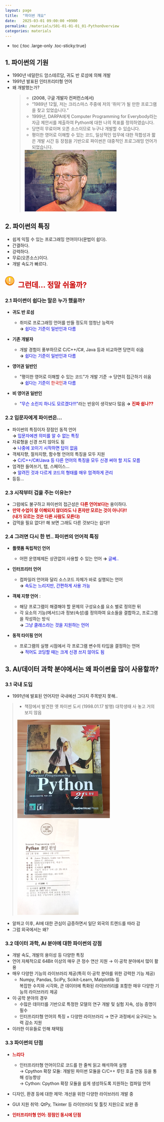 ```yaml
---
layout: page
title:  "파이썬 개요"
date:   2025-03-01 09:00:00 +0900
permalink: /materials/S01-01-01-01_01-PythonOverview
categories: materials
---
```

* toc
{:toc .large-only .toc-sticky:true}

## 1. 파이썬의 기원

- 1990년 네덜란드 암스테르담, 귀도 반 로섬에 의해 개발
- 1991년 발표된 인터프리터형 언어
- 왜 개발했는가?
    > - **(2008, 구글 개발자 컨퍼런스에서)**
    > - “1989년 12월, 저는 크리스마스 주중에 저의 ‘취미’가 될 만한 프로그램을 찾고 있었습니다.”
    > - 1999년, DARPA에게 Computer Programming for Everybody라는 자금 제안서를 제출하여 Python에 대한 나의 목표를 정의하였습니다.
    > - 당연히 무료이며 오픈 소스이므로 누구나 개발할 수 있습니다.
    > - 평이한 영어로 이해할 수 있는 코드, 일상적인 업무에 대한 적합성과 짧은 개발 시간 등 장점을 기반으로 파이썬은 대중적인 프로그래밍 언어가 되었습니다.
    > <div class="insert-image" style="margin-bottom: 1em;">
    >    <img src="/materials/python/images/S01-01-01-01_01-001.jpg" style="width: 300px;">
    > </div>

## 2. 파이썬의 특징

- 쉽게 익힐 수 있는 프로그래밍 언어이다(문법이 쉽다).
- 간결하다.
- 강력하다.
- 무료(오픈소스)이다.
- 개발 속도가 빠르다.
<br><br>
<div class="insert-image" style="margin-bottom: 1em; text-align: left;">
    <img src="/materials/images/Common_001.png" style="width: 30px;">
    &nbsp;&nbsp;<span style="color: #C00; font-size:24px; font-weight: bold; vertical-align: middle;">그런데... 정말 쉬울까?</span>
</div>


### 2.1 파이썬이 쉽다는 말은 누가 했을까?

- **귀도 반 로섬**
    - 취미로 프로그래밍 언어를 만들 정도의 엄청난 능력자<br>
        **→** <span style="color: #00D">쉽다는 기준이 일반인과 다름</span>

- **기존 개발자**
    - 개발 경험이 풍부하므로 C/C++/C#, Java 등과 비교하면 당연히 쉬움<br>
        **→** <span style="color: #00D">쉽다는 기준이 일반인과 다름</span>

- **영어권 일반인**
    - "평이한 영어로 이해할 수 있는 코드”가 개발 기준 → 당연히 접근하기 쉬움<br>
        **→** <span style="color: #00D">쉽다는 기준이 <span style="color: #C00">한국인</span>과 다름</span>

- **비 영어권 일반인**
    - <span style="color: #00D">"무슨 소린지 하나도 모르겠다!!!"</span>라는 반응이 생각보다 많음
        **→** <span style="color: #C00">**진짜 쉽나??**</span>


### 2.2 입문자에게 파이썬은...

- 파이썬의 특징이자 장점인 동적 언어<br>
        **→** <span style="color: #00D">입문자에겐 의미를 알 수 없는 특징</span>
- 자료형을 신경 쓰지 않아도 됨<br>
        **→** <span style="color: #00D">나중에 꼬이기 시작하면 답이 없음</span>
- 객체지향, 절차지향, 함수형 언어의 특징을 모두 지원<br>
        **→** <span style="color: #00D">C/C++/C#/Java 등 다른 언어의 특징을 모두 신경 써야 할 지도 모름</span>
- 엄격한 들여쓰기, 탭, 스페이스…<br>
        **→** <span style="color: #00D">알려진 것과 다르게 코드의 형태를 매우 엄격하게 관리</span>
- 등등…


### 2.3 시작부터 겁을 주는 이유는?

- 그럼에도 불구하고 파이썬의 접근성은 <span style="color: #C00">**다른 언어보다는**</span> 용이하다.
- <span style="color: #C00">**만약 수업이 잘 이해되지 않더라도 나 혼자만 모르는 것이 아니다!!<br>
        (내가 모르는 것은 다른 사람도 모른다)**</span>
- 겁먹을 필요 없다!! 해 보면 그래도 다른 것보다는 쉽다!!


### 2.4 그러면 다시 한 번.. 파이썬의 언어적 특징

- **플랫폼 독립적인 언어**
    - 어떤 운영체제든 상관없이 사용할 수 있는 언어 **→** <span style="color: #00D">글쎄..</span>

- **인터프리터 언어**
    - 컴파일러 언어와 달리 소스코드 자체가 바로 실행되는 언어<br>
        **→** <span style="color: #00D">속도는 느리지만, 간편하게 사용 가능</span>

- **객체 지향 언어** : 
    - 해당 프로그램이 해결해야 할 문제의 구성요소를 요소 별로 정의한 뒤
    - 각 요소의 기능(메서드)과 정보(속성)를 정의하여 요소들을 결합하고, 프로그램을 작성하는 방식<br>
        **→** <span style="color: #00D">그냥 클래스라는 것을 지원하는 언어</span>

- **동적 타이핑 언어**
    - 프로그램의 실행 시점에서 각 프로그램 변수의 타입을 결정하는 언어<br>
        **→** <span style="color: #00D">적어도 코딩할 때는 크게 신경 쓰지 않아도 됨</span>


## 3. AI/데이터 과학 분야에서는 왜 파이썬을 많이 사용할까?

### 3.1 국내 도입
- 1991년에 발표된 언어지만 국내에선 그다지 주목받지 못해..

> - 책장에서 발견한 옛 파이썬 도서 (1998.01.17 발행) 대학생때 사 놓고 거의 보지 않음
> <div class="insert-image" style="margin-bottom: 1em;">
>   <img src="/materials/python/images/S01-01-01-01_01-002.jpg" style="width: 302px; height: 320px;">
>   &nbsp;&nbsp;
>   <img src="/materials/python/images/S01-01-01-01_01-003.png" style="width: 200px; height: 312px;">
> </div>

- 알파고 이후, AI에 대한 관심이 급증하면서 일단 외국의 트렌드를 따라 감
- 그럼 외국에서는 왜?

### 3.2 데이터 과학, AI 분야에 대한 파이썬의 강점

- 개발 속도, 개발의 용이성 등 다양한 특징
- 언어 자체적으로 64Bit 이상의 매우 큰 정수 연산 지원 → 이·공학 분야에서 많이 활용
- 매우 다양한 기능의 라이브러리 제공(특히 이·공학 분야를 위한 강력한 기능 제공)
    - Numpy, Pandas, SciPy, Scikit-Learn, Matplotlib 등<br>
        복잡한 수치와 시각화, 큰 데이터에 특화된 라이브러리를 포함한 매우 다양한 기능의 라이브러리 제공
- 이·공학 분야의 경우
    - 수많은 데이터를 기반으로 특정한 모델의 연구 개발 및 실험 지속, 성능 증명이 필수
    - 인터프리터형 언어의 특징 + 다양한 라이브러리 → 연구 과정에서 요구되는 노력 감소 지원
- 이러한 이유들로 인해 채택됨

### 3.3 파이썬의 단점

- <span style="color: #C00">**느리다**</span>
    - 인터프리터형 언어이므로 코드를 한 줄씩 읽고 해석하여 실행<br>
        → Cpython 확장 모듈: 개발된 파이썬 모듈을 C/C++ 루틴 호출 연동 등을 통해 성능향상<br>
        → Cython: Cpython 확장 모듈을 쉽게 생성하도록 지원하는 컴파일 언어
- 디자인, 환경 등에 대한 제약: 개선을 위한 다양한 라이브러리 개발 중
- GUI 지원 취약: QtPy, Tkinter 등 라이브러리 및 툴킷 지원으로 보완 중

- <span style="color: #C00">**인터프리터형 언어: 장점인 동시에 단점**</span>